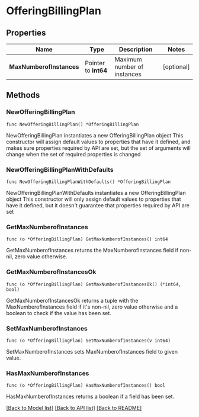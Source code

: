 # OfferingBillingPlan

## Properties

Name | Type | Description | Notes
------------ | ------------- | ------------- | -------------
**MaxNumberofInstances** | Pointer to **int64** | Maximum number of instances | [optional] 

## Methods

### NewOfferingBillingPlan

`func NewOfferingBillingPlan() *OfferingBillingPlan`

NewOfferingBillingPlan instantiates a new OfferingBillingPlan object
This constructor will assign default values to properties that have it defined,
and makes sure properties required by API are set, but the set of arguments
will change when the set of required properties is changed

### NewOfferingBillingPlanWithDefaults

`func NewOfferingBillingPlanWithDefaults() *OfferingBillingPlan`

NewOfferingBillingPlanWithDefaults instantiates a new OfferingBillingPlan object
This constructor will only assign default values to properties that have it defined,
but it doesn't guarantee that properties required by API are set

### GetMaxNumberofInstances

`func (o *OfferingBillingPlan) GetMaxNumberofInstances() int64`

GetMaxNumberofInstances returns the MaxNumberofInstances field if non-nil, zero value otherwise.

### GetMaxNumberofInstancesOk

`func (o *OfferingBillingPlan) GetMaxNumberofInstancesOk() (*int64, bool)`

GetMaxNumberofInstancesOk returns a tuple with the MaxNumberofInstances field if it's non-nil, zero value otherwise
and a boolean to check if the value has been set.

### SetMaxNumberofInstances

`func (o *OfferingBillingPlan) SetMaxNumberofInstances(v int64)`

SetMaxNumberofInstances sets MaxNumberofInstances field to given value.

### HasMaxNumberofInstances

`func (o *OfferingBillingPlan) HasMaxNumberofInstances() bool`

HasMaxNumberofInstances returns a boolean if a field has been set.


[[Back to Model list]](../README.md#documentation-for-models) [[Back to API list]](../README.md#documentation-for-api-endpoints) [[Back to README]](../README.md)


